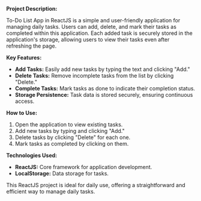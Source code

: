 **Project Description:**

To-Do List App in ReactJS is a simple and user-friendly application for managing daily tasks. Users can add, delete, and mark their tasks as completed within this application. Each added task is securely stored in the application's storage, allowing users to view their tasks even after refreshing the page.

**Key Features:**
- **Add Tasks:** Easily add new tasks by typing the text and clicking "Add."
- **Delete Tasks:** Remove incomplete tasks from the list by clicking "Delete."
- **Complete Tasks:** Mark tasks as done to indicate their completion status.
- **Storage Persistence:** Task data is stored securely, ensuring continuous access.

**How to Use:**
1. Open the application to view existing tasks.
2. Add new tasks by typing and clicking "Add."
3. Delete tasks by clicking "Delete" for each one.
4. Mark tasks as completed by clicking on them.

**Technologies Used:**
- **ReactJS:** Core framework for application development.
- **LocalStorage:** Data storage for tasks.

This ReactJS project is ideal for daily use, offering a straightforward and efficient way to manage daily tasks.
